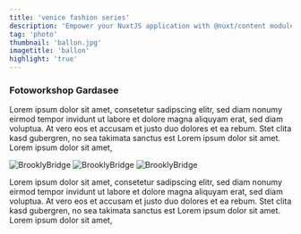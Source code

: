```yaml
---
title: 'venice fashion series' 
description: 'Empower your NuxtJS application with @nuxt/content module: write in a content/'
tag: 'photo'
thumbnail: 'ballon.jpg'
imagetitle: 'ballon'
highlight: 'true'
---
```

### Fotoworkshop Gardasee

Lorem ipsum dolor sit amet, consetetur sadipscing elitr, sed diam nonumy eirmod tempor invidunt ut labore 
et dolore magna aliquyam erat, sed diam voluptua. At vero eos et accusam et justo duo dolores et ea rebum. 
Stet clita kasd gubergren, no sea takimata sanctus est Lorem ipsum dolor sit amet. Lorem ipsum dolor sit amet,

![BrooklyBridge](https://www.w3schools.com/html/pic_trulli.jpg)
![BrooklyBridge](https://www.w3schools.com/html/img_chania.jpg)
![BrooklyBridge](https://www.w3schools.com/html/img_girl.jpg)

Lorem ipsum dolor sit amet, consetetur sadipscing elitr, sed diam nonumy eirmod tempor invidunt ut labore 
et dolore magna aliquyam erat, sed diam voluptua. At vero eos et accusam et justo duo dolores et ea rebum. 
Stet clita kasd gubergren, no sea takimata sanctus est Lorem ipsum dolor sit amet. Lorem ipsum dolor sit amet,
